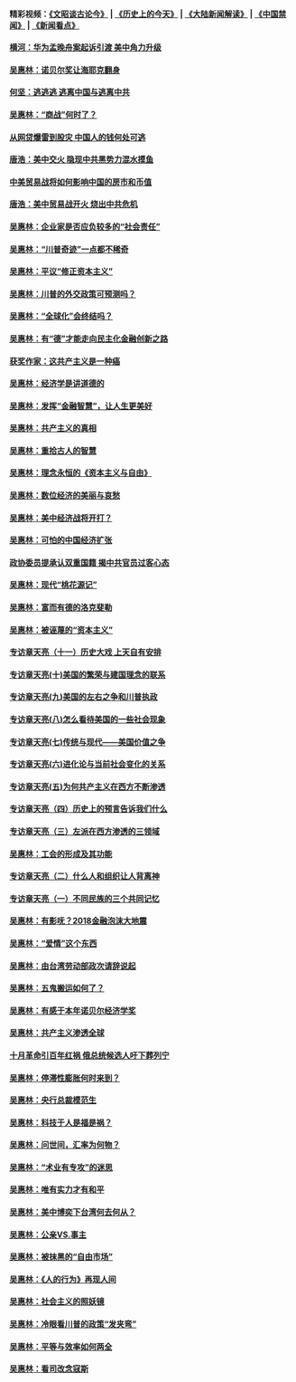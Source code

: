 #### 精彩视频：[《文昭谈古论今》](http://45.76.195.252/wenzhao) | [《历史上的今天》](http://45.76.195.252/today-in-history) | [《大陆新闻解读》](http://45.76.195.252/ntdtv-comedy) | [《中国禁闻》](http://45.76.195.252/ntdtv-news) | [《新闻看点》](http://45.76.195.252/news-insight) 

 #### [横河：华为孟晚舟案起诉引渡 美中角力升级](../pages/nsc423/n11027230.md?t=02130632) 

#### [吴惠林：诺贝尔奖让海耶克翻身](../pages/nsc423/n10890049.md?t=02130632) 

#### [何坚：逃逃逃 逃离中国与逃离中共](../pages/nsc423/n10592891.md?t=02130632) 

#### [吴惠林：“商战”何时了？](../pages/nsc423/n10573558.md?t=02130632) 

#### [从网贷爆雷到股灾 中国人的钱何处可逃](../pages/nsc423/n10572800.md?t=02130632) 

#### [唐浩：美中交火 隐现中共黑势力混水摸鱼](../pages/nsc423/n10544040.md?t=02130632) 

#### [中美贸易战将如何影响中国的房市和币值](../pages/nsc423/n10543697.md?t=02130632) 

#### [唐浩：美中贸易战开火 烧出中共危机](../pages/nsc423/n10540126.md?t=02130632) 

#### [吴惠林：企业家是否应负较多的“社会责任”](../pages/nsc423/n10535022.md?t=02130632) 

#### [吴惠林：“川普奇迹”一点都不稀奇](../pages/nsc423/n10512808.md?t=02130632) 

#### [吴惠林：平议“修正资本主义”](../pages/nsc423/n10495724.md?t=02130632) 

#### [吴惠林：川普的外交政策可预测吗？](../pages/nsc423/n10462387.md?t=02130632) 

#### [吴惠林：“全球化”会终结吗？](../pages/nsc423/n10452838.md?t=02130632) 

#### [吴惠林：有“德”才能走向民主化金融创新之路](../pages/nsc423/n10432292.md?t=02130632) 

#### [获奖作家：这共产主义是一种癌](../pages/nsc423/n10431541.md?t=02130632) 

#### [吴惠林：经济学是讲道德的](../pages/nsc423/n10398014.md?t=02130632) 

#### [吴惠林：发挥“金融智慧”，让人生更美好](../pages/nsc423/n10375019.md?t=02130632) 

#### [吴惠林：共产主义的真相](../pages/nsc423/n10351394.md?t=02130632) 

#### [吴惠林：重拾古人的智慧](../pages/nsc423/n10337691.md?t=02130632) 

#### [吴惠林：理念永恒的《资本主义与自由》](../pages/nsc423/n10316274.md?t=02130632) 

#### [吴惠林：数位经济的美丽与哀愁](../pages/nsc423/n10292946.md?t=02130632) 

#### [吴惠林：美中经济战将开打？](../pages/nsc423/n10258825.md?t=02130632) 

#### [吴惠林：可怕的中国经济扩张](../pages/nsc423/n10219147.md?t=02130632) 

#### [政协委员提承认双重国籍 揭中共官员过客心态](../pages/nsc423/n10208809.md?t=02130632) 

#### [吴惠林：现代“桃花源记”](../pages/nsc423/n10185234.md?t=02130632) 

#### [吴惠林：富而有德的洛克斐勒](../pages/nsc423/n10142264.md?t=02130632) 

#### [吴惠林：被诬蔑的“资本主义”](../pages/nsc423/n10124816.md?t=02130632) 

#### [专访章天亮（十一）历史大戏 上天自有安排](../pages/nsc423/n10094905.md?t=02130632) 

#### [专访章天亮(十)美国的繁荣与建国理念的联系](../pages/nsc423/n10094899.md?t=02130632) 

#### [专访章天亮(九)美国的左右之争和川普执政](../pages/nsc423/n10094889.md?t=02130632) 

#### [专访章天亮(八)怎么看待美国的一些社会现象](../pages/nsc423/n10094857.md?t=02130632) 

#### [专访章天亮(七)传统与现代——美国价值之争](../pages/nsc423/n10093140.md?t=02130632) 

#### [专访章天亮(六)进化论与当前社会变化的关系](../pages/nsc423/n10092036.md?t=02130632) 

#### [专访章天亮(五)为何共产主义在西方不断渗透](../pages/nsc423/n10083620.md?t=02130632) 

#### [专访章天亮（四）历史上的预言告诉我们什么](../pages/nsc423/n10083606.md?t=02130632) 

#### [专访章天亮（三）左派在西方渗透的三领域](../pages/nsc423/n10081115.md?t=02130632) 

#### [吴惠林：工会的形成及其功能](../pages/nsc423/n10080633.md?t=02130632) 

#### [专访章天亮（二）什么人和组织让人背离神](../pages/nsc423/n10076637.md?t=02130632) 

#### [专访章天亮（一）不同民族的三个共同记忆](../pages/nsc423/n10074188.md?t=02130632) 

#### [吴惠林：有影呒？2018金融泡沫大地震](../pages/nsc423/n10040534.md?t=02130632) 

#### [吴惠林：“爱情”这个东西](../pages/nsc423/n10019423.md?t=02130632) 

#### [吴惠林：由台湾劳动部政次请辞说起](../pages/nsc423/n9979679.md?t=02130632) 

#### [吴惠林：五鬼搬运如何了？](../pages/nsc423/n9925338.md?t=02130632) 

#### [吴惠林：有感于本年诺贝尔经济学奖](../pages/nsc423/n9871883.md?t=02130632) 

#### [吴惠林：共产主义渗透全球](../pages/nsc423/n9812748.md?t=02130632) 

#### [十月革命引百年红祸 俄总统候选人吁下葬列宁](../pages/nsc423/n9810182.md?t=02130632) 

#### [吴惠林：停滞性膨胀何时来到？](../pages/nsc423/n9764136.md?t=02130632) 

#### [吴惠林：央行总裁模范生](../pages/nsc423/n9728134.md?t=02130632) 

#### [吴惠林：科技于人是福是祸？](../pages/nsc423/n9672982.md?t=02130632) 

#### [吴惠林：问世间，汇率为何物？](../pages/nsc423/n9621788.md?t=02130632) 

#### [吴惠林：“术业有专攻”的迷思](../pages/nsc423/n9580363.md?t=02130632) 

#### [吴惠林：唯有实力才有和平](../pages/nsc423/n9529599.md?t=02130632) 

#### [吴惠林：美中博奕下台湾何去何从？](../pages/nsc423/n9483598.md?t=02130632) 

#### [吴惠林：公亲VS.事主](../pages/nsc423/n9425637.md?t=02130632) 

#### [吴惠林：被抹黑的“自由市场”](../pages/nsc423/n9351545.md?t=02130632) 

#### [吴惠林：《人的行为》再现人间](../pages/nsc423/n9296339.md?t=02130632) 

#### [吴惠林：社会主义的照妖镜](../pages/nsc423/n9243460.md?t=02130632) 

#### [吴惠林：冷眼看川普的政策“发夹弯”](../pages/nsc423/n9120684.md?t=02130632) 

#### [吴惠林：平等与效率如何两全](../pages/nsc423/n9075430.md?t=02130632) 

#### [吴惠林：看司改念寇斯](../pages/nsc423/n9024915.md?t=02130632) 

